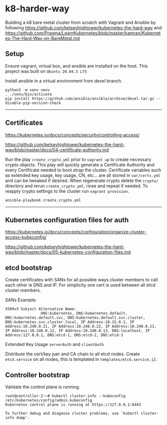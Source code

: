 # k8-harder-way

Building a k8 bare metal cluster from scratch with Vagrant and Ansible by following https://github.com/kelseyhightower/kubernetes-the-hard-way and https://github.com/Praqma/LearnKubernetes/blob/master/kamran/Kubernetes-The-Hard-Way-on-BareMetal.md

## Setup

Ensure vagrant, virtual box, and ansible are installed on the host.  This project was built on `Ubuntu 20.04.3 LTS`

Install ansible in a virtual environment from devel branch.
```
python3 -m venv venv
. ./venv/bin/activate
pip install https://github.com/ansible/ansible/archive/devel.tar.gz --disable-pip-version-check
```

---
## Certificates
https://kubernetes.io/docs/concepts/security/controlling-access/

https://github.com/kelseyhightower/kubernetes-the-hard-way/blob/master/docs/04-certificate-authority.md

Run the play `create_crypto.yml` prior to `vagrant up` to create necessary crypto objects.  This play will quickly generate a Certificate Authority and every Certificate needed to boot strap the cluster.  Certificate variables such as extended key usage, key usage, CN, etc... are all stored in `var/certs.yml` and can be tweaked if desired.  When regenerate crypto delete the `crypto/` directory and rerun `create_crypto.yml`, rinse and repeat if needed.  To reapply crypto settings to the cluster run `vagrant provision`.

```
ansible-playbook create_crypto.yml
```


---
## Kubernetes configuration files for auth
https://kubernetes.io/docs/concepts/configuration/organize-cluster-access-kubeconfig/

https://github.com/kelseyhightower/kubernetes-the-hard-way/blob/master/docs/05-kubernetes-configuration-files.md

## etcd bootstrap
Create certificates with SANs for all possible ways cluster members to call each other ie DNS and IP. For simplicity one cert is used between all etcd cluster members.

SANs Example:
```
X509v3 Subject Alternative Name:
                DNS:kubernetes, DNS:kubernetes.default, DNS:kubernetes.default.svc, DNS:kubernetes.default.svc.cluster, DNS:kubernetes.svc.cluster.local, IP Address:10.32.0.1, IP Address:10.240.0.21, IP Address:10.240.0.22, IP Address:10.240.0.11, IP Address:10.240.0.12, IP Address:10.240.0.13, DNS:localhost, IP Address:127.0.0.1, DNS:etcd-1, DNS:etcd-2, DNS:etcd-3
```
Extended Key Usage `serverAuth` and `clientAuth`

Distribute the cert/key pair and CA chain to all etcd nodes.  Create `etcd.service` on all nodes, this is templated in `templates/etcd.service.j2`.


## Controller bootstrap

Validate the control plane is running.
```
root@controller-2:~# kubectl cluster-info --kubeconfig /etc/kubernetes/config/admin.kubeconfig
Kubernetes control plane is running at https://127.0.0.1:6443

To further debug and diagnose cluster problems, use 'kubectl cluster-info dump'.
```
